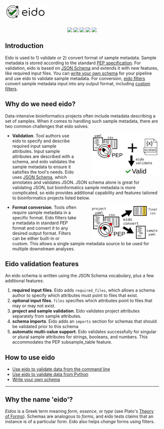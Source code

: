 
# <img src="img/eido.svg" alt="eido" class="img-header"/>

<p align="center">
<a href="https://pep.databio.org" alt="PEP compatible"><img src="https://pepkit.github.io/img/PEP-compatible-green.svg"/></a>
<a href="https://github.com/pepkit/eido/actions/workflows/run-pytest.yml" alt="Run pytests"><img src="https://github.com/pepkit/eido/workflows/Run%20pytests/badge.svg"/></a>
<a href="https://codecov.io/gh/pepkit/eido" alt="codecov"><img src="https://codecov.io/gh/pepkit/eido/branch/master/graph/badge.svg"/></a>
<a href="https://pypi.org/project/eido" alt="PyPI badge"><img src="https://img.shields.io/pypi/v/eido"/></a>
<a href="https://github.com/pepkit/eido" alt="GitHub source code"><img src="https://img.shields.io/badge/source-github-354a75?logo=github"/></a>
</p>

## Introduction

Eido is used to 1) validate or 2) convert format of sample metadata. Sample metadata is stored according to the standard [PEP specification](https://pep.databio.org). For validation, eido is based on [JSON Schema](https://json-schema.org) and extends it with new features, like required input files. You can [write your own schema](writing-a-schema.md) for your pipeline and use eido to validate sample metadata. For conversion, [eido filters](filters.md) convert sample metadata input into any output format, including [custom filters](writing-a-filter.md).

## Why do we need eido?

Data-intensive bioinformatics projects often include metadata describing a set of samples. When it comes to handling such sample metadata, there are two common challenges that eido solves:

<img src="img/validation.svg" style="float:right; width:220px; margin-left:50px">

- **Validation**. Tool authors use eido to specify and describe required input sample attributes. Input sample attributes are described with a schema, and eido validates the sample metadata to ensure it satisfies the tool's needs. Eido uses [JSON Schema](https://json-schema.org/), which annotates and validates JSON. JSON schema alone is great for validating JSON, but bioinformatics sample metadata is more complicated, so eido provides additional capability and features tailored to bioinformatics projects listed below. 

<img src="img/conversion.svg" style="float:right; width:220px; margin-left:50px">

- **Format conversion**. Tools often require sample metadata in a specific format. Eido filters take a metadata in standard PEP format and convert it to any desired output format. Filters can be either built-in or custom. This allows a single sample metadata source to be used for multiple downstream analyses.

## Eido validation features

An eido schema is written using the JSON Schema vocabulary, plus a few additional features:

1. **required input files**. Eido adds `required_files`, which allows a schema author to specify which attributes must point to files that exist.
2. **optional input files**. `files` specifies which attributes point to files that may or may not exist.
3. **project and sample validation**. Eido validates project attributes separately from sample attributes.
4. **schema imports**. Eido adds an `imports` section for schemas that should be validated prior to this schema
5. **automatic multi-value support**. Eido validates successfully for singular or plural sample attributes for strings, booleans, and numbers. This accommodates the PEP subsample_table feature.

## How to use eido

- [Use eido to validate data from the command line](code/cli.md)
- [Use eido to validate data from Python](code/demo.md)
- [Write your own schema](writing-a-schema.md)

---

## Why the name 'eido'?

*Eidos* is a Greek term meaning *form*, *essence*, or *type* (see Plato's [Theory of Forms](https://en.wikipedia.org/wiki/Theory_of_forms)). Schemas are analogous to *forms*, and eido tests claims that an instance is of a particular form. Eido also helps *change* forms using filters.
